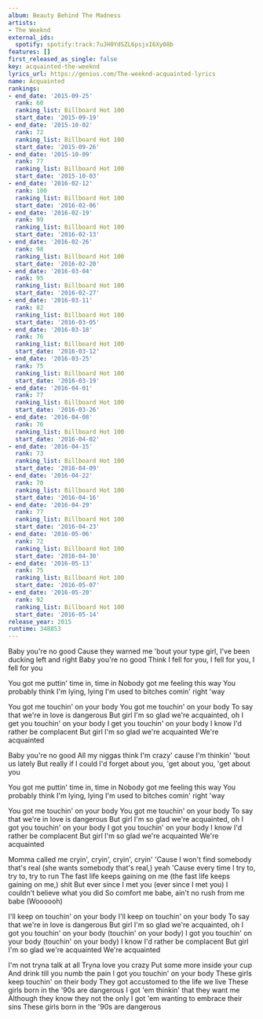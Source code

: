 ```yaml
---
album: Beauty Behind The Madness
artists:
- The Weeknd
external_ids:
  spotify: spotify:track:7uJH0YdSZL6psjxI6Xy08b
features: []
first_released_as_single: false
key: acquainted-the-weeknd
lyrics_url: https://genius.com/The-weeknd-acquainted-lyrics
name: Acquainted
rankings:
- end_date: '2015-09-25'
  rank: 60
  ranking_list: Billboard Hot 100
  start_date: '2015-09-19'
- end_date: '2015-10-02'
  rank: 72
  ranking_list: Billboard Hot 100
  start_date: '2015-09-26'
- end_date: '2015-10-09'
  rank: 77
  ranking_list: Billboard Hot 100
  start_date: '2015-10-03'
- end_date: '2016-02-12'
  rank: 100
  ranking_list: Billboard Hot 100
  start_date: '2016-02-06'
- end_date: '2016-02-19'
  rank: 99
  ranking_list: Billboard Hot 100
  start_date: '2016-02-13'
- end_date: '2016-02-26'
  rank: 98
  ranking_list: Billboard Hot 100
  start_date: '2016-02-20'
- end_date: '2016-03-04'
  rank: 95
  ranking_list: Billboard Hot 100
  start_date: '2016-02-27'
- end_date: '2016-03-11'
  rank: 82
  ranking_list: Billboard Hot 100
  start_date: '2016-03-05'
- end_date: '2016-03-18'
  rank: 76
  ranking_list: Billboard Hot 100
  start_date: '2016-03-12'
- end_date: '2016-03-25'
  rank: 75
  ranking_list: Billboard Hot 100
  start_date: '2016-03-19'
- end_date: '2016-04-01'
  rank: 77
  ranking_list: Billboard Hot 100
  start_date: '2016-03-26'
- end_date: '2016-04-08'
  rank: 76
  ranking_list: Billboard Hot 100
  start_date: '2016-04-02'
- end_date: '2016-04-15'
  rank: 73
  ranking_list: Billboard Hot 100
  start_date: '2016-04-09'
- end_date: '2016-04-22'
  rank: 70
  ranking_list: Billboard Hot 100
  start_date: '2016-04-16'
- end_date: '2016-04-29'
  rank: 77
  ranking_list: Billboard Hot 100
  start_date: '2016-04-23'
- end_date: '2016-05-06'
  rank: 72
  ranking_list: Billboard Hot 100
  start_date: '2016-04-30'
- end_date: '2016-05-13'
  rank: 75
  ranking_list: Billboard Hot 100
  start_date: '2016-05-07'
- end_date: '2016-05-20'
  rank: 92
  ranking_list: Billboard Hot 100
  start_date: '2016-05-14'
release_year: 2015
runtime: 348853
---
```

Baby you're no good
Cause they warned me 'bout your type girl, I've been ducking left and right
Baby you're no good
Think I fell for you, I fell for you, I fell for you


You got me puttin' time in, time in
Nobody got me feeling this way
You probably think I'm lying, lying
I'm used to bitches comin' right 'way


You got me touchin' on your body
You got me touchin' on your body
To say that we're in love is dangerous
But girl I'm so glad we're acquainted, oh
I get you touchin' on your body
I get you touchin' on your body
I know I'd rather be complacent
But girl I'm so glad we're acquainted
We're acquainted


Baby you're no good
All my niggas think I'm crazy' cause I'm thinkin' 'bout us lately
But really if I could
I'd forget about you, 'get about you, 'get about you


You got me puttin' time in, time in
Nobody got me feeling this way
You probably think I'm lying, lying
I'm used to bitches comin' right 'way


You got me touchin' on your body
You got me touchin' on your body
To say that we're in love is dangerous
But girl I'm so glad we're acquainted, oh
I got you touchin' on your body
I got you touchin' on your body
I know I'd rather be complacent
But girl I'm so glad we're acquainted
We're acquainted


Momma called me cryin', cryin', cryin', cryin'
'Cause I won't find somebody that's real (she wants somebody that's real,) yeah
'Cause every time I try to, try to, try to run
The fast life keeps gaining on me (the fast life keeps gaining on me,) shit
But ever since I met you (ever since I met you)
I couldn't believe what you did
So comfort me babe, ain't no rush from me babe
(Woooooh)


I'll keep on touchin' on your body
I'll keep on touchin' on your body
To say that we're in love is dangerous
But girl I'm so glad we're acquainted, oh
I got you touchin' on your body (touchin' on your body)
I got you touchin' on your body (touchin' on your body)
I know I'd rather be complacent
But girl I'm so glad we're acquainted
We're acquainted


I'm not tryna talk at all
Tryna love you crazy
Put some more inside your cup
And drink till you numb the pain
I got you touchin' on your body
These girls keep touchin' on their body
They got accustomed to the life we live
These girls born in the '90s are dangerous
I got 'em thinkin' that they want me
Although they know they not the only
I got 'em wanting to embrace their sins
These girls born in the '90s are dangerous

